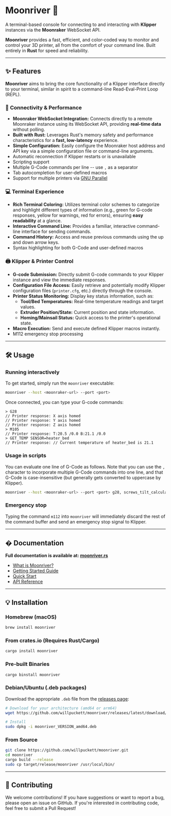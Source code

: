 # Moonriver 🌙

A terminal-based console for connecting to and interacting with **Klipper**
instances via the **Moonraker** WebSocket API.

**Moonriver** provides a fast, efficient, and color-coded way to monitor and
control your 3D printer, all from the comfort of your command line. Built
entirely in **Rust** for speed and reliability.

---

## ✨ Features

**Moonriver** aims to bring the core functionality of a Klipper interface
directly to your terminal, similar in spirit to a command-line Read-Eval-Print
Loop (REPL).

### 🚀 **Connectivity & Performance**

- **Moonraker WebSocket Integration:** Connects directly to a remote Moonraker
  instance using its WebSocket API, providing **real-time data** without
  polling.
- **Built with Rust:** Leverages Rust's memory safety and performance
  characteristics for a **fast, low-latency** experience.
- **Simple Configuration:** Easily configure the Moonraker host address and API
  key via a simple configuration file or command-line arguments.
- Automatic reconnection if Klipper restarts or is unavailable
- Scripting support
- Multiple G-Code commands per line -- use `,` as a separator
- Tab autocompletion for user-defined macros
- Support for multiple printers via
  [GNU Parallel](https://www.gnu.org/software/parallel/)

### 💻 **Terminal Experience**

- **Rich Terminal Coloring:** Utilizes terminal color schemes to categorize and
  highlight different types of information (e.g., green for G-code responses,
  yellow for warnings, red for errors), ensuring **easy readability** at a
  glance.
- **Interactive Command Line:** Provides a familiar, interactive command-line
  interface for sending commands.
- **Command History:** Access and reuse previous commands using the up and down
  arrow keys.
- Syntax highlighting for both G-Code and user-defined macros

### 🖨️ **Klipper & Printer Control**

- **G-code Submission:** Directly submit G-code commands to your Klipper
  instance and view the immediate responses.
- **Configuration File Access:** Easily retrieve and potentially modify Klipper
  configuration files (`printer.cfg`, etc.) directly through the console.
- **Printer Status Monitoring:** Display key status information, such as:
  - **Tool/Bed Temperatures:** Real-time temperature readings and target values.
  - **Extruder Position/State:** Current position and state information.
  - **Homing/Mainsail Status:** Quick access to the printer's operational state.
- **Macro Execution:** Send and execute defined Klipper macros instantly.
- M112 emergency stop processing

---

## 🛠️ Usage

### Running interactively

To get started, simply run the `moonriver` executable:

```bash
moonriver --host <moonraker-url> --port <port>
```

Once connected, you can type your G-code commands:

```
> G28
// Printer response: X axis homed
// Printer response: Y axis homed
// Printer response: Z axis homed
> M105
// Printer response: T:20.5 /0.0 B:21.1 /0.0
> GET_TEMP SENSOR=heater_bed
// Printer response: // Current temperature of heater_bed is 21.1
```

### Usage in scripts

You can evaluate one line of G-Code as follows. Note that you can use the `,`
character to incorporate multiple G-Code commands into one line, and that G-Code
is case-insensitive (but generally gets converted to uppercase by Klipper).

```sh
moonriver --host <moonraker-url> --port <port> g28, screws_tilt_calculate
```

### Emergency stop

Typing the command `m112` into `moonriver` will immediately discard the rest of
the command buffer and send an emergency stop signal to Klipper.

---

## � Documentation

**Full documentation is available at: [moonriver.rs](https://moonriver.rs/)**

- [What is Moonriver?](https://moonriver.rs/guide/what-is-moonriver)
- [Getting Started Guide](https://moonriver.rs/guide/getting-started)
- [Quick Start](https://moonriver.rs/guide/quick-start)
- [API Reference](https://moonriver.rs/api/)

---

## 💡 Installation

### **Homebrew (macOS)**

```bash
brew install moonriver
```

### **From crates.io (Requires Rust/Cargo)**

```bash
cargo install moonriver
```

### **Pre-built Binaries**

```bash
cargo binstall moonriver
```

### **Debian/Ubuntu (.deb packages)**

Download the appropriate `.deb` file from the
[releases page](https://github.com/willpuckett/moonriver/releases):

```bash
# Download for your architecture (amd64 or arm64)
wget https://github.com/willpuckett/moonriver/releases/latest/download/moonriver_VERSION_amd64.deb

# Install
sudo dpkg -i moonriver_VERSION_amd64.deb
```

### **From Source**

```bash
git clone https://github.com/willpuckett/moonriver.git
cd moonriver
cargo build --release
sudo cp target/release/moonriver /usr/local/bin/
```

---

## 🤝 Contributing

We welcome contributions\! If you have suggestions or want to report a bug,
please open an issue on GitHub. If you're interested in contributing code, feel
free to submit a Pull Request\!
